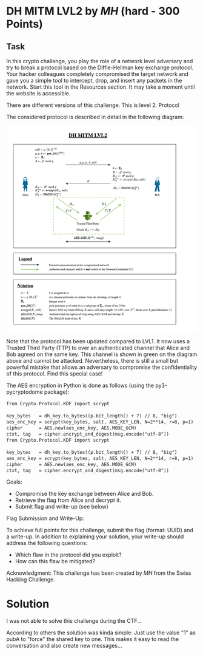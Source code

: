 # DH MITM LVL2 by _MH_ (hard - 300 Points)

## Task
In this crypto challenge, you play the role of a network level adversary and try to break a protocol based on the Diffie-Hellman key exchange protocol. Your hacker colleagues completely compromised the target network and gave you a simple tool to intercept, drop, and insert any packets in the network. Start this tool in the Resources section. It may take a moment until the website is accessible.

There are different versions of this challenge. This is level 2.
Protocol

The considered protocol is described in detail in the following diagram:

![network diagram](5141e567-a8ac-4ac5-a824-5f8368bbedb9.png)

Note that the protocol has been updated compared to LVL1. It now uses a Trusted Third Party (TTP) to over an authenticated channel that Alice and Bob agreed on the same key. This channel is shown in green on the diagram above and cannot be attacked. Nevertheless, there is still a small but powerful mistake that allows an adversary to compromise the confidentiality of this protocol. Find this special case!

The AES encryption in Python is done as follows (using the py3-pycryptodome package):

```
from Crypto.Protocol.KDF import scrypt

key_bytes   = dh_key.to_bytes((p.bit_length() + 7) // 8, "big")
aes_enc_key = scrypt(key_bytes, salt, AES_KEY_LEN, N=2**14, r=8, p=1)
cipher      = AES.new(aes_enc_key, AES.MODE_GCM)
ctxt, tag   = cipher.encrypt_and_digest(msg.encode("utf-8"))
from Crypto.Protocol.KDF import scrypt

key_bytes   = dh_key.to_bytes((p.bit_length() + 7) // 8, "big")
aes_enc_key = scrypt(key_bytes, salt, AES_KEY_LEN, N=2**14, r=8, p=1)
cipher      = AES.new(aes_enc_key, AES.MODE_GCM)
ctxt, tag   = cipher.encrypt_and_digest(msg.encode("utf-8"))
```

Goals:
- Compromise the key exchange between Alice and Bob.
- Retrieve the flag from Alice and decrypt it.
- Submit flag and write-up (see below)

Flag Submission and Write-Up:

To achieve full points for this challenge, submit the flag (format: UUID) and a write-up. In addition to explaining your solution, your write-up should address the following questions:
- Which flaw in the protocol did you exploit?
- How can this flaw be mitigated?

Acknowledgment: This challenge has been created by _MH_ from the Swiss Hacking Challenge.

# Solution

I was not able to solve this challenge during the CTF...

According to others the solution was kinda simple: Just use the value "1" as
pubA to "force" the shared key to one. This makes it easy to read the conversation
and also create new messages...
